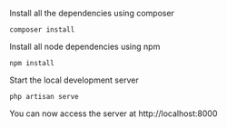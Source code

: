 


Install all the dependencies using composer

    composer install


Install all node dependencies using npm

    npm install


Start the local development server

    php artisan serve

You can now access the server at http://localhost:8000
